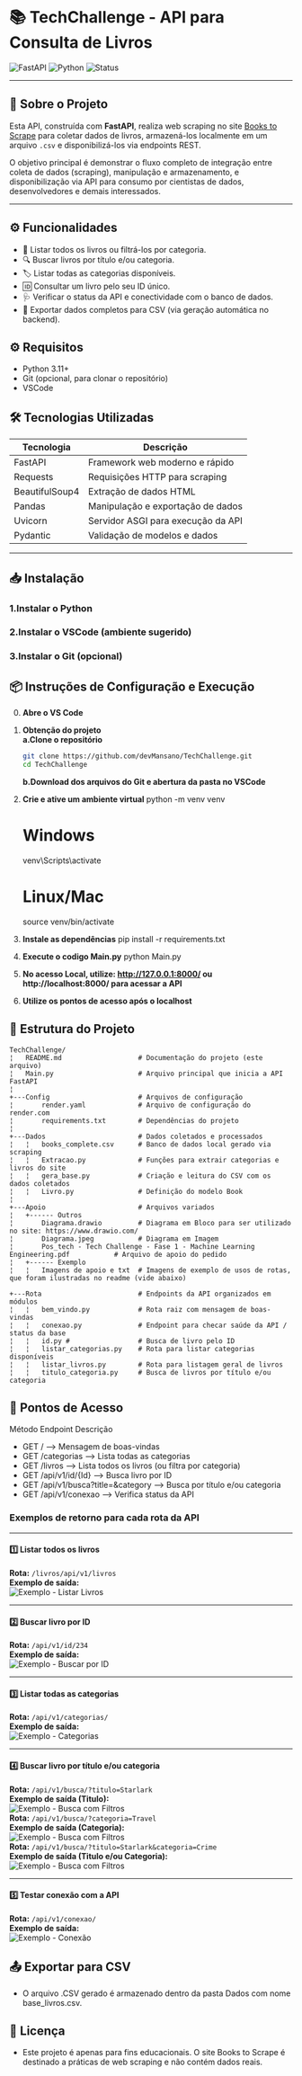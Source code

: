 # 📚 TechChallenge - API para Consulta de Livros

![FastAPI](https://img.shields.io/badge/FastAPI-v2.1.0-green)
![Python](https://img.shields.io/badge/Python-3.11-blue)
![Status](https://img.shields.io/badge/status-active-brightgreen)

---

## 🔎 Sobre o Projeto

Esta API, construída com **FastAPI**, realiza web scraping no site [Books to Scrape](http://books.toscrape.com/) para coletar dados de livros, armazená-los localmente em um arquivo `.csv` e disponibilizá-los via endpoints REST.

O objetivo principal é demonstrar o fluxo completo de integração entre coleta de dados (scraping), manipulação e armazenamento, e disponibilização via API para consumo por cientistas de dados, desenvolvedores e demais interessados.

---

## ⚙️ Funcionalidades

- 📖 Listar todos os livros ou filtrá-los por categoria.
- 🔍 Buscar livros por título e/ou categoria.
- 🏷️ Listar todas as categorias disponíveis.
- 🆔 Consultar um livro pelo seu ID único.
- 🩺 Verificar o status da API e conectividade com o banco de dados.
- 💾 Exportar dados completos para CSV (via geração automática no backend).

## ⚙️ Requisitos

- Python 3.11+
- Git (opcional, para clonar o repositório)
- VSCode

## 🛠 Tecnologias Utilizadas

| Tecnologia      | Descrição                              |
|-----------------|--------------------------------------|
| FastAPI         | Framework web moderno e rápido       |
| Requests        | Requisições HTTP para scraping       |
| BeautifulSoup4  | Extração de dados HTML                |
| Pandas          | Manipulação e exportação de dados    |
| Uvicorn         | Servidor ASGI para execução da API   |
| Pydantic        | Validação de modelos e dados         |


---

## 📥 Instalação

### 1.Instalar o Python

### 2.Instalar o VSCode (ambiente sugerido)

### 3.Instalar o Git (opcional)


## 📦 Instruções de Configuração e Execução

0. **Abre o VS Code**

1. **Obtenção do projeto**    
    **a.Clone o repositório**
    ```bash
    git clone https://github.com/devMansano/TechChallenge.git
    cd TechChallenge
    ```
   **b.Download dos arquivos do Git e abertura da pasta no VSCode**
    

2. **Crie e ative um ambiente virtual**
    python -m venv venv
    # Windows
    venv\Scripts\activate
    # Linux/Mac
    source venv/bin/activate

3. **Instale as dependências**
    pip install -r requirements.txt

4. **Execute o codigo Main.py**
    python Main.py

5. **No acesso Local, utilize: http://127.0.0.1:8000/ ou http://localhost:8000/ para acessar a API**

6. **Utilize os pontos de acesso após o localhost**
    

## 📁 Estrutura do Projeto

```plaintext
TechChallenge/
¦   README.md                   # Documentação do projeto (este arquivo)
¦   Main.py                     # Arquivo principal que inicia a API FastAPI
¦       
+---Config                      # Arquivos de configuração
¦       render.yaml             # Arquivo de configuração do render.com
¦       requirements.txt        # Dependências do projeto
¦                 
+---Dados                       # Dados coletados e processados
¦   ¦   books_complete.csv      # Banco de dados local gerado via scraping
¦   ¦   Extracao.py             # Funções para extrair categorias e livros do site
¦   ¦   gera_base.py            # Criação e leitura do CSV com os dados coletados
¦   ¦   Livro.py                # Definição do modelo Book
¦    
+---Apoio                       # Arquivos variados
¦   +------ Outros 
¦       Diagrama.drawio         # Diagrama em Bloco para ser utilizado no site: https://www.drawio.com/
¦       Diagrama.jpeg           # Diagrama em Imagem
¦       Pos_tech - Tech Challenge - Fase 1 - Machine Learning Engineering.pdf           # Arquivo de apoio do pedido
¦   +------ Exemplo
¦   ¦   Imagens de apoio e txt  # Imagens de exemplo de usos de rotas, que foram ilustradas no readme (vide abaixo)
     
+---Rota                        # Endpoints da API organizados em módulos
¦   ¦   bem_vindo.py            # Rota raiz com mensagem de boas-vindas
¦   ¦   conexao.py              # Endpoint para checar saúde da API / status da base
¦   ¦   id.py #                 # Busca de livro pelo ID
¦   ¦   listar_categorias.py    # Rota para listar categorias disponíveis
¦   ¦   listar_livros.py        # Rota para listagem geral de livros
¦   ¦   titulo_categoria.py     # Busca de livros por título e/ou categoria
```

## 📌 Pontos de Acesso
Método	Endpoint	Descrição

- GET	/	--> Mensagem de boas-vindas
- GET	/categorias	--> Lista todas as categorias
- GET	/livros -->	Lista todos os livros (ou filtra por categoria)
- GET	/api/v1/id/{Id} -->	Busca livro por ID
- GET	/api/v1/busca?title=&category -->	Busca por título e/ou categoria
- GET	/api/v1/conexao -->	Verifica status da API

### Exemplos de retorno para cada rota da API

---

#### 1️⃣ Listar todos os livros
**Rota:** `/livros/api/v1/livros`  
**Exemplo de saída:**  
![Exemplo - Listar Livros](Apoio/Exemplos/listar_livros.png)

---

#### 2️⃣ Buscar livro por ID
**Rota:** `/api/v1/id/234`  
**Exemplo de saída:**  
![Exemplo - Buscar por ID](Apoio/Exemplos/id.png)

---

#### 3️⃣ Listar todas as categorias
**Rota:** `/api/v1/categorias/`  
**Exemplo de saída:**  
![Exemplo - Categorias](Apoio/Exemplos/categorias.png)

---

#### 4️⃣ Buscar livro por título e/ou categoria
**Rota:** `/api/v1/busca/?titulo=Starlark`  
**Exemplo de saída (Titulo):**  
![Exemplo - Busca com Filtros](Apoio/Exemplos/busca_titulo.png)  
**Rota:** `/api/v1/busca/?categoria=Travel`  
**Exemplo de saída (Categoria):**  
![Exemplo - Busca com Filtros](Apoio/Exemplos/busca_categoria.png)  
**Rota:** `/api/v1/busca/?titulo=Starlark&categoria=Crime`  
**Exemplo de saída (Titulo e/ou Categoria):**  
![Exemplo - Busca com Filtros](Apoio/Exemplos/busca_titulo_categoria.png)

---

#### 5️⃣ Testar conexão com a API
**Rota:** `/api/v1/conexao/`  
**Exemplo de saída:**  
![Exemplo - Conexão](Apoio/Exemplos/conexao.png)


## 📤 Exportar para CSV
- O arquivo .CSV gerado é armazenado dentro da pasta Dados com nome base_livros.csv.


## 📄 Licença
- Este projeto é apenas para fins educacionais.
O site Books to Scrape é destinado a práticas de web scraping e não contém dados reais.